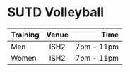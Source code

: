 # SUTD Volleyball 

| Training        | Venue| Time  |
| ------------- |:-------------:| -----:|
| Men      | ISH2 | 7pm - 11pm |
| Women      | ISH2      |   7pm - 11pm |


